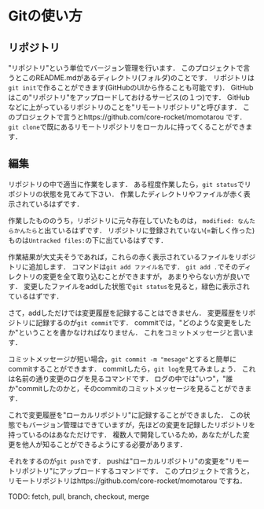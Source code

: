 # Gitの使い方

## リポジトリ

"リポジトリ"という単位でバージョン管理を行います．
このプロジェクトで言うとこのREADME.mdがあるディレクトリ(フォルダ)のことです．
リポジトリは```git init```で作ることができます(GitHubのUIから作ることも可能です)．
GitHubはこの"リポジトリ"をアップロードしておけるサービス(の１つ)です．
GitHubなどに上がっているリポジトリのことを"リモートリポジトリ"と呼びます．
このプロジェクトで言うとhttps://github.com/core-rocket/momotarou です．
```git clone```で既にあるリモートリポジトリをローカルに持ってくることができます．

## 編集

リポジトリの中で適当に作業をします．
ある程度作業したら，```git status```でリポジトリの状態を見てみて下さい．
作業したディレクトリやファイルが赤く表示されているはずです．

作業したもののうち，リポジトリに元々存在していたものは，
```modified: なんたらかんたら```と出ているはずです．
リポジトリに登録されていない(=新しく作った)ものは```Untracked files:```の下に出ているはずです．

作業結果が大丈夫そうであれば，これらの赤く表示されているファイルをリポジトリに追加します．
コマンドは```git add ファイル名```です．
```git add .```でそのディレクトリの変更を全て取り込むことができますが，
あまりやらない方が良いです．
変更したファイルをaddした状態で```git status```を見ると，緑色に表示されているはずです．

さて，addしただけでは変更履歴を記録することはできません．
変更履歴をリポジトリに記録するのが```git commit```です．
commitでは，"どのような変更をしたか"ということを書かなければなりません．
これをコミットメッセージと言います．

コミットメッセージが短い場合，```git commit -m "mesage"```とすると簡単にcommitすることができます．
commitしたら，```git log```を見てみましょう．
これは名前の通り変更のログを見るコマンドです．
ログの中では"いつ"，"誰か"commitしたのかと，そのcommitのコミットメッセージを見ることができます．

これで変更履歴を"ローカルリポジトリ"に記録することができました．
この状態でもバージョン管理はできていますが，先ほどの変更を記録したリポジトリを持っているのはあなただけです．
複数人で開発しているため，あなたがした変更を他人が知ることができるようにする必要があります．

それをするのが```git push```です．
pushは"ローカルリポジトリ"の変更を"リモートリポジトリ"にアップロードするコマンドです．
このプロジェクトで言うと，リモートリポジトリはhttps://github.com/core-rocket/momotarou ですね．

TODO: fetch, pull, branch, checkout, merge
